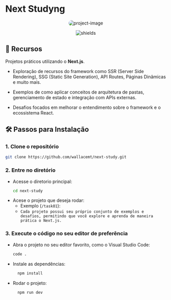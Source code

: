# Next Studyng

<p align="center"> <img src="https://socialify.git.ci/wallacemt/next-study/image?custom_description=Reposit%C3%B3rio+contendo+estudos+sobre+o+framework+next&description=1&font=Raleway&forks=1&language=1&logo=https%3A%2F%2Fcdn.jsdelivr.net%2Fgh%2Fdevicons%2Fdevicon%40latest%2Ficons%2Fnextjs%2Fnextjs-original-wordmark.svg&name=1&owner=1&pattern=Plus&stargazers=1&theme=Light" alt="project-image" style="border-radius: 1rem;"/></p>

<p align="center"> <img src="https://img.shields.io/badge/made_with-nextjs-black" alt="shields"> </p>

## 🔧 Recursos

Projetos práticos utilizando o **Next.js**.

- Exploração de recursos do framework como SSR (Server Side Rendering), SSG (Static Site Generation), API Routes, Páginas Dinâmicas e muito mais.

- Exemplos de como aplicar conceitos de arquitetura de pastas, gerenciamento de estado e integração com APIs externas.

- Desafios focados em melhorar o entendimento sobre o framework e o ecossistema React.

## 🛠️ Passos para Instalação

### 1. Clone o repositório

```bash
git clone https://github.com/wallacemt/next-study.git
```

### 2. Entre no diretório
- Acesse o diretorio principal: 
    ```bash
    cd next-study
    ```
- Acese o projeto que deseja rodar:
     - Exemplo (`/task01`):
     - `Cada projeto possui seu próprio conjunto de exemplos e desafios, permitindo que você explore e aprenda de maneira prática o Next.js.`


### 3. Execute o código no seu editor de preferência

- Abra o projeto no seu editor favorito, como o Visual Studio Code:

  ```bash
  code .
  ```

- Instale as dependências:

  ```bash
    npm install
  ```

- Rodar o projeto:

  ```bash
    npm run dev
  ```
